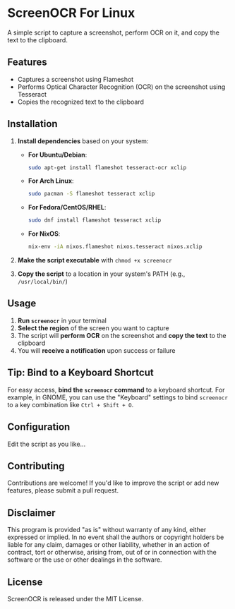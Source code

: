 # ScreenOCR For Linux
A simple script to capture a screenshot, perform OCR on it, and copy the text to the clipboard.

## Features

* Captures a screenshot using Flameshot
* Performs Optical Character Recognition (OCR) on the screenshot using Tesseract
* Copies the recognized text to the clipboard

## Installation

1. **Install dependencies** based on your system:

   * **For Ubuntu/Debian**:
     ```bash
     sudo apt-get install flameshot tesseract-ocr xclip
     ```

   * **For Arch Linux**:
     ```bash
     sudo pacman -S flameshot tesseract xclip
     ```

   * **For Fedora/CentOS/RHEL**:
     ```bash
     sudo dnf install flameshot tesseract xclip
     ```

   * **For NixOS**:
     ```bash
     nix-env -iA nixos.flameshot nixos.tesseract nixos.xclip
     ```


2. **Make the script executable** with `chmod +x screenocr`

3. **Copy the script** to a location in your system's PATH (e.g., `/usr/local/bin/`)

## Usage

1. **Run `screenocr`** in your terminal
2. **Select the region** of the screen you want to capture
3. The script will **perform OCR** on the screenshot and **copy the text** to the clipboard
4. You will **receive a notification** upon success or failure

## Tip: Bind to a Keyboard Shortcut
For easy access, **bind the `screenocr` command** to a keyboard shortcut. For example, in GNOME, you can use the "Keyboard" settings to bind `screenocr` to a key combination like `Ctrl + Shift + O`.

## Configuration

Edit the script as you like...

## Contributing

Contributions are welcome! If you'd like to improve the script or add new features, please submit a pull request.


## Disclaimer

This program is provided "as is" without warranty of any kind, either expressed or implied. In no event shall the authors or copyright holders be liable for any claim, damages or other liability, whether in an action of contract, tort or otherwise, arising from, out of or in connection with the software or the use or other dealings in the software.


## License

ScreenOCR is released under the MIT License.


